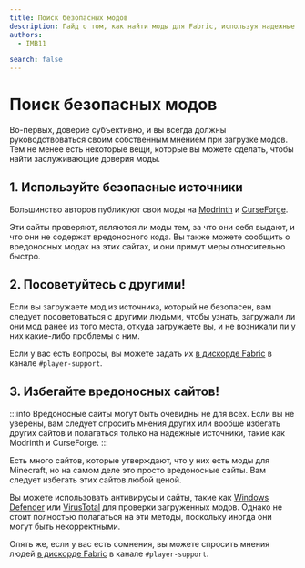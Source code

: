 ```yaml
---
title: Поиск безопасных модов
description: Гайд о том, как найти моды для Fabric, используя надежные источники.
authors:
  - IMB11

search: false
---
```


# Поиск безопасных модов

Во-первых, доверие субъективно, и вы всегда должны руководствоваться своим собственным мнением при загрузке модов. Тем не менее есть некоторые вещи, которые вы можете сделать, чтобы найти заслуживающие доверия моды.

## 1. Используйте безопасные источники

Большинство авторов публикуют свои моды на [Modrinth](https://modrinth.com/mods?g=categories:%27fabric%27) и [CurseForge](https://www.curseforge.com/minecraft/search?class=mc-mods&gameVersionTypeId=4).

Эти сайты проверяют, являются ли моды тем, за что они себя выдают, и что они не содержат вредоносного кода. Вы также можете сообщить о вредоносных модах на этих сайтах, и они примут меры относительно быстро.

## 2. Посоветуйтесь с другими!

Если вы загружаете мод из источника, который не безопасен, вам следует посоветоваться с другими людьми, чтобы узнать, загружали ли они мод ранее из того места, откуда загружаете вы, и не возникали ли у них какие-либо проблемы с ним.

Если у вас есть вопросы, вы можете задать их [в дискорде Fabric](https://discord.gg/v6v4pMv) в канале `#player-support`.

## 3. Избегайте вредоносных сайтов!

:::info
Вредоносные сайты могут быть очевидны не для всех. Если вы не уверены, вам следует спросить мнения других или вообще избегать других сайтов и полагаться только на надежные источники, такие как Modrinth и CurseForge.
:::

Есть много сайтов, которые утверждают, что у них есть моды для Minecraft, но на самом деле это просто вредоносные сайты. Вам следует избегать этих сайтов любой ценой.

Вы можете использовать антивирусы и сайты, такие как [Windows Defender](https://www.microsoft.com/en-us/windows/comprehensive-security) или [VirusTotal](https://www.virustotal.com/) для проверки загруженных модов. Однако не стоит полностью полагаться на эти методы, поскольку иногда они могут быть некорректными.

Опять же, если у вас есть сомнения, вы можете спросить мнения людей [в дискорде Fabric](https://discord.gg/v6v4pMv) в канале `#player-support`.
